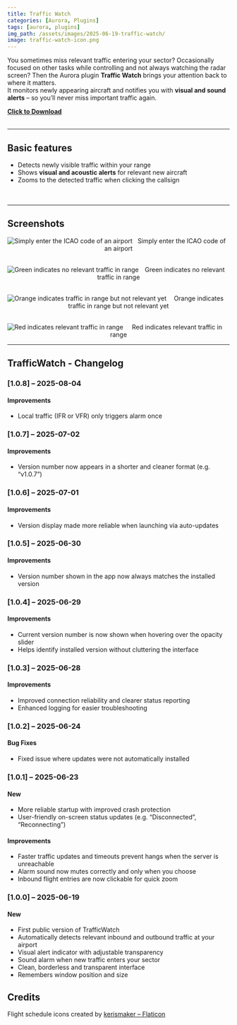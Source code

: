 ```yaml
---
title: Traffic Watch
categories: [Aurora, Plugins]
tags: [aurora, plugins]
img_path: /assets/images/2025-06-19-traffic-watch/
image: traffic-watch-icon.png
---
```


You sometimes miss relevant traffic entering your sector? Occasionally focused on other tasks while controlling and not always watching the radar screen? Then the Aurora plugin **Traffic Watch** brings your attention back to where it matters.  
It monitors newly appearing aircraft and notifies you with **visual and sound alerts** – so you’ll never miss important traffic again.


<b><a href="https://christianseiler.github.io/TrafficWatch/TrafficWatch.application" download>Click to Download</a></b>
<br>
<br>

---

## Basic features

- Detects newly visible traffic within your range  
- Shows **visual and acoustic alerts** for relevant new aircraft  
- Zooms to the detected traffic when clicking the callsign  
    <br>
    <br>

---

## Screenshots

<p><img src="traffic-watch-dark-gray.png" align="left" alt="Simply enter the ICAO code of an airport"></p>
<div align="center">Simply enter the ICAO code of an airport</div>
<br>

<p><img src="traffic-watch-dark-eddm-green.png" align="left" alt="Green indicates no relevant traffic in range"></p>
<div align="center">Green indicates no relevant traffic in range</div>
<br>

<p><img src="traffic-watch-dark-eddf-inbound-orange.png" align="left" alt="Orange indicates traffic in range but not relevant yet"></p>
<div align="center">Orange indicates traffic in range but not relevant yet</div>
<br>

<p><img src="traffic-watch-dark-eddf-inbound-red.png" align="left" alt="Red indicates relevant traffic in range"></p>
<div align="center">Red indicates relevant traffic in range</div>

---

## TrafficWatch - Changelog

### [1.0.8] – 2025-08-04

#### Improvements

- Local traffic (IFR or VFR) only triggers alarm once

### [1.0.7] – 2025-07-02

#### Improvements

- Version number now appears in a shorter and cleaner format (e.g. “v1.0.7”)

### [1.0.6] – 2025-07-01

#### Improvements

- Version display made more reliable when launching via auto-updates

### [1.0.5] – 2025-06-30

#### Improvements

- Version number shown in the app now always matches the installed version

### [1.0.4] – 2025-06-29

#### Improvements

- Current version number is now shown when hovering over the opacity slider  
- Helps identify installed version without cluttering the interface

### [1.0.3] – 2025-06-28

#### Improvements

- Improved connection reliability and clearer status reporting
- Enhanced logging for easier troubleshooting

### [1.0.2] – 2025-06-24

#### Bug Fixes

- Fixed issue where updates were not automatically installed

### [1.0.1] – 2025-06-23

#### New

- More reliable startup with improved crash protection  
- User-friendly on-screen status updates (e.g. “Disconnected”, “Reconnecting”)  

#### Improvements

- Faster traffic updates and timeouts prevent hangs when the server is unreachable  
- Alarm sound now mutes correctly and only when you choose  
- Inbound flight entries are now clickable for quick zoom 

### [1.0.0] – 2025-06-19

#### New

- First public version of TrafficWatch
- Automatically detects relevant inbound and outbound traffic at your airport
- Visual alert indicator with adjustable transparency
- Sound alarm when new traffic enters your sector
- Clean, borderless and transparent interface
- Remembers window position and size

## Credits
Flight schedule icons created by [kerismaker – Flaticon](https://www.flaticon.com/authors/kerismaker)
